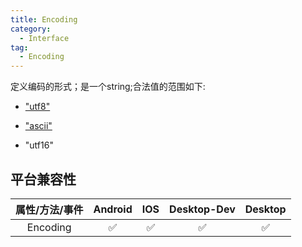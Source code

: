 ```yaml
---
title: Encoding
category:
  - Interface
tag:
  - Encoding
---
```


定义编码的形式；是一个string;合法值的范围如下:

- ["utf8"](https://developer.mozilla.org/zh-CN/docs/Glossary/UTF-8)

  


- ["ascii"](https://developer.mozilla.org/zh-CN/docs/Glossary/ASCII)


- "utf16"

 

## 平台兼容性

| 属性/方法/事件 | Android | IOS | Desktop-Dev | Desktop |
|:------------:|:-------:|:---:|:-----------:|:-------:|
| Encoding     | ✅      | ✅  | ✅          | ✅         |


